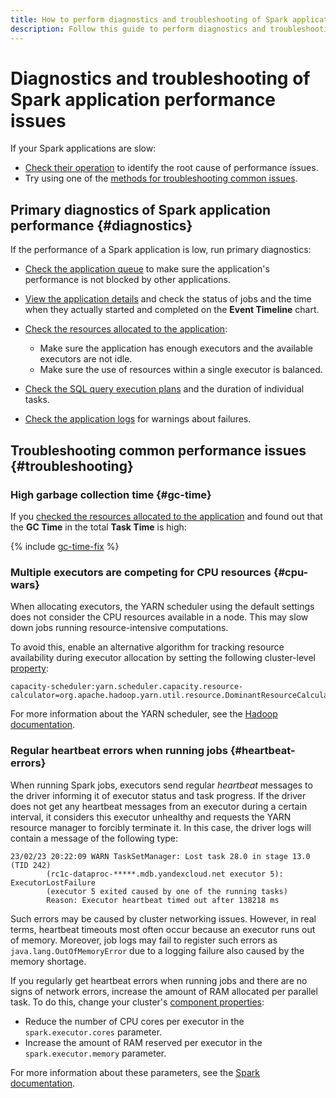 ```yaml
---
title: How to perform diagnostics and troubleshooting of Spark application performance issues in {{ dataproc-full-name }}
description: Follow this guide to perform diagnostics and troubleshooting of Spark application performance issues.
---
```


# Diagnostics and troubleshooting of Spark application performance issues

If your Spark applications are slow:

* [Check their operation](#diagnostics) to identify the root cause of performance issues.
* Try using one of the [methods for troubleshooting common issues](#troubleshooting).

## Primary diagnostics of Spark application performance {#diagnostics}

If the performance of a Spark application is low, run primary diagnostics:

* [Check the application queue](./spark-monitoring.md#queue) to make sure the application's performance is not blocked by other applications.
* [View the application details](./spark-monitoring.md#info) and check the status of jobs and the time when they actually started and completed on the **Event Timeline** chart.
* [Check the resources allocated to the application](./spark-monitoring.md#resources):

    * Make sure the application has enough executors and the available executors are not idle.
    * Make sure the use of resources within a single executor is balanced.

* [Check the SQL query execution plans](./spark-monitoring.md#sql) and the duration of individual tasks.
* [Check the application logs](./spark-monitoring.md#logs) for warnings about failures.

## Troubleshooting common performance issues {#troubleshooting}

### High garbage collection time {#gc-time}

If you [checked the resources allocated to the application](./spark-monitoring.md#resources) and found out that the **GC Time** in the total **Task Time** is high:

{% include [gc-time-fix](../../_includes/data-proc/gc-time-fix.md) %}

### Multiple executors are competing for CPU resources {#cpu-wars}

When allocating executors, the YARN scheduler using the default settings does not consider the CPU resources available in a node. This may slow down jobs running resource-intensive computations.

To avoid this, enable an alternative algorithm for tracking resource availability during executor allocation by setting the following cluster-level [property](../concepts/settings-list.md):

```text
capacity-scheduler:yarn.scheduler.capacity.resource-calculator=org.apache.hadoop.yarn.util.resource.DominantResourceCalculator
```

For more information about the YARN scheduler, see the [Hadoop documentation](https://hadoop.apache.org/docs/current/hadoop-yarn/hadoop-yarn-site/CapacityScheduler.html).

### Regular heartbeat errors when running jobs {#heartbeat-errors}

When running Spark jobs, executors send regular _heartbeat_ messages to the driver informing it of executor status and task progress. If the driver does not get any heartbeat messages from an executor during a certain interval, it considers this executor unhealthy and requests the YARN resource manager to forcibly terminate it. In this case, the driver logs will contain a message of the following type:

```text
23/02/23 20:22:09 WARN TaskSetManager: Lost task 28.0 in stage 13.0 (TID 242)
        (rc1c-dataproc-*****.mdb.yandexcloud.net executor 5): ExecutorLostFailure
        (executor 5 exited caused by one of the running tasks)
        Reason: Executor heartbeat timed out after 138218 ms
```

Such errors may be caused by cluster networking issues. However, in real terms, heartbeat timeouts most often occur because an executor runs out of memory. Moreover, job logs may fail to register such errors as `java.lang.OutOfMemoryError` due to a logging failure also caused by the memory shortage.

If you regularly get heartbeat errors when running jobs and there are no signs of network errors, increase the amount of RAM allocated per parallel task. To do this, change your cluster's [component properties](../concepts/settings-list.md):

* Reduce the number of CPU cores per executor in the `spark.executor.cores` parameter.
* Increase the amount of RAM reserved per executor in the `spark.executor.memory` parameter.

For more information about these parameters, see the [Spark documentation](https://spark.apache.org/docs/latest/configuration.html#available-properties).
